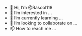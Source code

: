 - 👋 Hi, I’m @Rasool118
- 👀 I’m interested in ...
- 🌱 I’m currently learning ...
- 💞️ I’m looking to collaborate on ...
- 📫 How to reach me ...

<!---
Rasool118/Rasool118 is a ✨ special ✨ repository because its `README.md` (this file) appears on your GitHu
b profile.
You can click the Preview link to take a look at your changes.
--->
